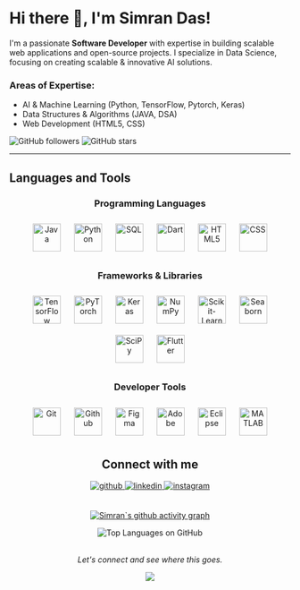 # Hi there 👋, I'm Simran Das!

I'm a passionate **Software Developer** with expertise in building scalable web applications and open-source projects. I specialize in Data Science, focusing on creating scalable & innovative AI solutions.

### Areas of Expertise:
- AI & Machine Learning (Python, TensorFlow, Pytorch, Keras)
- Data Structures & Algorithms (JAVA, DSA)
- Web Development (HTML5, CSS)
  
![GitHub followers](https://img.shields.io/github/followers/simrandas09?label=Follow&style=social)
![GitHub stars](https://img.shields.io/github/stars/simrandas09?label=Stars&style=social)

---


## Languages and Tools  
<div align="center">
  <!-- Programming Languages -->
  <h3>Programming Languages</h3>
  <a href="https://www.java.com/" target="_blank"><img style="margin: 10px" src="https://profilinator.rishav.dev/skills-assets/java-original.svg" alt="Java" height="50" /></a>  
  <a href="https://www.python.org/" target="_blank"><img style="margin: 10px" src="https://profilinator.rishav.dev/skills-assets/python-original.svg" alt="Python" height="50" /></a>  
  <a href="https://www.mysql.com/" target="_blank"><img style="margin: 10px" src="https://profilinator.rishav.dev/skills-assets/mysql-original-wordmark.svg" alt="SQL" height="50" /></a>  
  <a href="https://dart.dev/" target="_blank"><img style="margin: 10px" src="https://profilinator.rishav.dev/skills-assets/dart-original.svg" alt="Dart" height="50" /></a>  
  <a href="https://developer.mozilla.org/en-US/docs/Web/HTML" target="_blank"><img style="margin: 10px" src="https://profilinator.rishav.dev/skills-assets/html5-original-wordmark.svg" alt="HTML5" height="50" /></a>  
  <a href="https://developer.mozilla.org/en-US/docs/Web/CSS" target="_blank"><img style="margin: 10px" src="https://profilinator.rishav.dev/skills-assets/css3-original-wordmark.svg" alt="CSS" height="50" /></a>

  <!-- Frameworks & Libraries -->
  <h3>Frameworks & Libraries</h3>
  <a href="https://www.tensorflow.org/" target="_blank"><img style="margin: 10px" src="https://profilinator.rishav.dev/skills-assets/tensorflow-icon.svg" alt="TensorFlow" height="50" /></a>  
  <a href="https://pytorch.org/" target="_blank"><img style="margin: 10px" src="https://profilinator.rishav.dev/skills-assets/pytorch-icon.svg" alt="PyTorch" height="50" /></a>  
  <a href="https://keras.io/" target="_blank"><img style="margin: 10px" src="https://profilinator.rishav.dev/skills-assets/keras.png" alt="Keras" height="50" /></a>  
  <a href="https://numpy.org/" target="_blank"><img style="margin: 10px" src="https://profilinator.rishav.dev/skills-assets/numpy-original.svg" alt="NumPy" height="50" /></a>  
  <a href="https://scikit-learn.org/" target="_blank"><img style="margin: 10px" src="https://profilinator.rishav.dev/skills-assets/scikit-learn.svg" alt="Scikit-Learn" height="50" /></a>  
  <a href="https://seaborn.pydata.org/" target="_blank"><img style="margin: 10px" src="https://profilinator.rishav.dev/skills-assets/seaborn.png" alt="Seaborn" height="50" /></a>  
  <a href="https://www.scipy.org/" target="_blank"><img style="margin: 10px" src="https://profilinator.rishav.dev/skills-assets/scipy.png" alt="SciPy" height="50" /></a>  
  <a href="https://flutter.dev/" target="_blank"><img style="margin: 10px" src="https://profilinator.rishav.dev/skills-assets/flutter.png" alt="Flutter" height="50" /></a>

  <!-- Developer Tools -->
  <h3>Developer Tools</h3>
  <a href="https://git-scm.com/" target="_blank"><img style="margin: 10px" src="https://profilinator.rishav.dev/skills-assets/git-scm-icon.svg" alt="Git" height="50" /></a>  
  <a href="https://github.com/" target="_blank"><img style="margin: 10px" src="https://profilinator.rishav.dev/skills-assets/github-original-wordmark.svg" alt="Github" height="50" /></a>  
  <a href="https://www.figma.com/" target="_blank"><img style="margin: 10px" src="https://profilinator.rishav.dev/skills-assets/figma-icon.svg" alt="Figma" height="50" /></a>  
  <a href="https://www.adobe.com/" target="_blank"><img style="margin: 10px" src="https://profilinator.rishav.dev/skills-assets/adobe.svg" alt="Adobe" height="50" /></a>  
  <a href="https://www.eclipse.org/" target="_blank"><img style="margin: 10px" src="https://profilinator.rishav.dev/skills-assets/eclipse.svg" alt="Eclipse" height="50" /></a>  
  <a href="https://www.mathworks.com/products/matlab.html" target="_blank"><img style="margin: 10px" src="https://profilinator.rishav.dev/skills-assets/matlab.svg" alt="MATLAB" height="50" /></a>



## Connect with me  
<div align="center">
<a href="https://github.com/simrandas09" target="_blank">
<img src=https://img.shields.io/badge/github-%2324292e.svg?&style=for-the-badge&logo=github&logoColor=white alt=github style="margin-bottom: 5px;" />
</a>
<a href="https://www.linkedin.com/in/simran-das-266b3324b/" target="_blank">
<img src=https://img.shields.io/badge/linkedin-%231E77B5.svg?&style=for-the-badge&logo=linkedin&logoColor=white alt=linkedin style="margin-bottom: 5px;" />
</a>
<a href="https://instagram.com/simrnn.___" target="_blank">
<img src=https://img.shields.io/badge/instagram-%23000000.svg?&style=for-the-badge&logo=instagram&logoColor=white alt=instagram style="margin-bottom: 5px;" />
</a>  
</div>  
  

<br/>  

[![Simran`s github activity graph](https://github-readme-activity-graph.vercel.app/graph?username=simrandas09&theme=github-compact)](https://github.com/simrandas09/github-readme-activity-graph) 
<div align="center"><img src="https://github-readme-stats.vercel.app/api/top-langs/?username=simrandas09&hide_border=true&layout=compact" alt="Top Languages on GitHub"></div>

<br/>  

*<div align="center">Let's connect and see where this goes.</div>*  
  

<div align="center">
<img src="https://komarev.com/ghpvc/?username=simrandas09&&style=flat-square" align="center" />
</div>  

<br />
